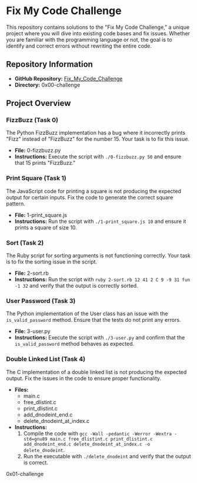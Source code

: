 # Fix My Code Challenge

This repository contains solutions to the "Fix My Code Challenge," a unique project where you will dive into existing code bases and fix issues. Whether you are familiar with the programming language or not, the goal is to identify and correct errors without rewriting the entire code.

## Repository Information

- **GitHub Repository:** [Fix_My_Code_Challenge](https://github.com/your-username/Fix_My_Code_Challenge)
- **Directory:** 0x00-challenge

## Project Overview

### FizzBuzz (Task 0)

The Python FizzBuzz implementation has a bug where it incorrectly prints "Fizz" instead of "FizzBuzz" for the number 15. Your task is to fix this issue.

- **File:** 0-fizzbuzz.py
- **Instructions:** Execute the script with `./0-fizzbuzz.py 50` and ensure that 15 prints "FizzBuzz."

### Print Square (Task 1)

The JavaScript code for printing a square is not producing the expected output for certain inputs. Fix the code to generate the correct square pattern.

- **File:** 1-print_square.js
- **Instructions:** Run the script with `./1-print_square.js 10` and ensure it prints a square of size 10.

### Sort (Task 2)

The Ruby script for sorting arguments is not functioning correctly. Your task is to fix the sorting issue in the script.

- **File:** 2-sort.rb
- **Instructions:** Run the script with `ruby 2-sort.rb 12 41 2 C 9 -9 31 fun -1 32` and verify that the output is correctly sorted.

### User Password (Task 3)

The Python implementation of the User class has an issue with the `is_valid_password` method. Ensure that the tests do not print any errors.

- **File:** 3-user.py
- **Instructions:** Execute the script with `./3-user.py` and confirm that the `is_valid_password` method behaves as expected.

### Double Linked List (Task 4)

The C implementation of a double linked list is not producing the expected output. Fix the issues in the code to ensure proper functionality.

- **Files:**
  - main.c
  - free_dlistint.c
  - print_dlistint.c
  - add_dnodeint_end.c
  - delete_dnodeint_at_index.c
- **Instructions:**
  1. Compile the code with `gcc -Wall -pedantic -Werror -Wextra -std=gnu89 main.c free_dlistint.c print_dlistint.c add_dnodeint_end.c delete_dnodeint_at_index.c -o delete_dnodeint`.
  2. Run the executable with `./delete_dnodeint` and verify that the output is correct.



0x01-challenge
